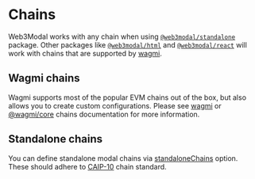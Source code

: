 # Chains

Web3Modal works with any chain when using [`@web3modal/standalone`](../advanced/standalone/sign/about.md) package. Other packages like [`@web3modal/html`](../html-js/installation.md) and [`@web3modal/react`](../react/installation.md) will work with chains that are supported by [wagmi](https://wagmi.sh).

## Wagmi chains

Wagmi supports most of the popular EVM chains out of the box, but also allows you to create custom configurations. Please see [wagmi](https://wagmi.sh/react/chains) or [@wagmi/core](https://wagmi.sh/core/chains) chains documentation for more information.

## Standalone chains

You can define standalone modal chains via [standaloneChains](../options.md#standalonechains-optional) option. These should adhere to [CAIP-10](https://github.com/ChainAgnostic/CAIPs/blob/master/CAIPs/caip-10.md) chain standard.
